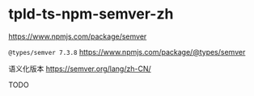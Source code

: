 # tpld-ts-npm-semver-zh

<https://www.npmjs.com/package/semver>

`@types/semver 7.3.8`
<https://www.npmjs.com/package/@types/semver>

语义化版本 <https://semver.org/lang/zh-CN/>

TODO
